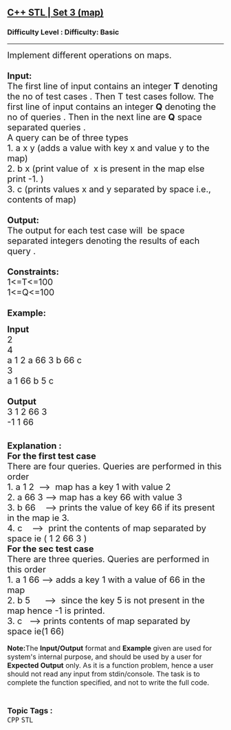 <h2><a href="https://www.geeksforgeeks.org/problems/c-stl-set-3-map/1?page=3&difficulty=School,Basic&status=unsolved&sortBy=submissions">C++ STL | Set 3 (map)</a></h2><h3>Difficulty Level : Difficulty: Basic</h3><hr><div class="problems_problem_content__Xm_eO"><p><span style="font-size:20px">Implement different operations on maps.<br>
<br>
<strong>Input:</strong><br>
The first line of input contains an integer <strong>T</strong> denoting the no of test cases . Then T test cases follow. The first line of input contains an integer <strong>Q</strong> denoting the no of queries . Then in the next line are <strong>Q</strong>&nbsp;space separated queries .<br>
A query can be of three&nbsp;types&nbsp;<br>
1. a x y&nbsp;(adds a value with key x and value&nbsp;y to the map)<br>
2. b x (print value of &nbsp;x is present in the map else print -1.&nbsp;)<br>
3. c (prints values x and y separated by space i.e., contents of map)<br>
<br>
<strong>Output:</strong><br>
The output for each test case will&nbsp;&nbsp;be space separated integers denoting the results of each query .&nbsp;<br>
<br>
<strong>Constraints:</strong><br>
1&lt;=T&lt;=100<br>
1&lt;=Q&lt;=100<br>
<br>
<strong>Example:</strong></span></p>

<p><span style="font-size:20px"><strong>Input</strong><br>
2<br>
4<br>
a 1 2 a 66 3 b 66 c<br>
3<br>
a 1 66 b 5 c<br>
<br>
<strong>Output</strong></span><br>
<span style="font-size:20px">3 1 2 66 3<br>
-1 1 66</span></p>

<p><br>
<span style="font-size:20px"><strong>Explanation :<br>
For the first test case</strong><br>
There are four&nbsp;queries.&nbsp;Queries&nbsp;are&nbsp;performed in this order<br>
1. a 1 2&nbsp; --&gt; &nbsp;map has a key 1 with value 2&nbsp;<br>
2. a 66 3&nbsp;--&gt;&nbsp;map has a key 66 with value 3<br>
3. b 66 &nbsp; &nbsp;--&gt; prints the value of key 66 if its present in the map ie 3.<br>
4. c &nbsp; &nbsp;--&gt; &nbsp;print the contents of map separated by space ie&nbsp;( 1 2 66 3 )<br>
<strong>For the sec test case&nbsp;</strong><br>
There are three&nbsp;queries.&nbsp;Queries&nbsp;are&nbsp;performed in this order<br>
1. a 1 66&nbsp;--&gt; adds a key 1 with a value of 66 in the map<br>
2. b 5 &nbsp; &nbsp; &nbsp;--&gt; &nbsp;since the key 5 is not present in the map hence -1 is printed.<br>
3. c &nbsp; --&gt; prints contents of map separated by space&nbsp;ie(1 66)</span><br>
<br>
<span style="font-size:16px"><strong>Note:</strong>The <strong>Input/Output</strong> format and <strong>Example</strong> given are used for system's internal purpose, and should be used by a user for <strong>Expected Output</strong> only. As it is a function problem, hence a user should not read any input from stdin/console. The task is to complete the function specified, and not to write the full code.</span></p>
</div><br><p><span style=font-size:18px><strong>Topic Tags : </strong><br><code>CPP</code>&nbsp;<code>STL</code>&nbsp;